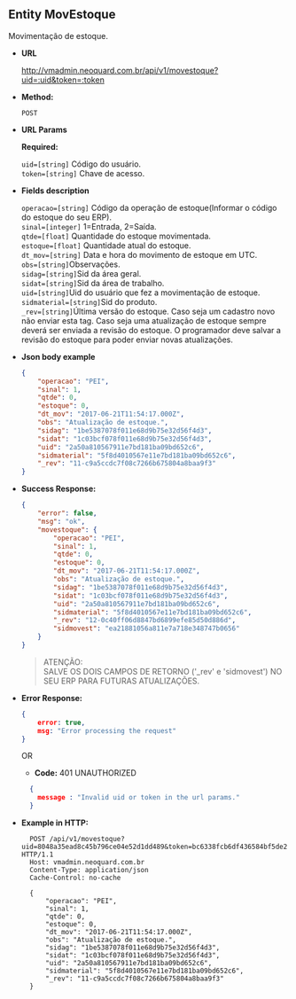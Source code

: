 **Entity MovEstoque**
----
  Movimentação de estoque.

* **URL**

  http://vmadmin.neoquard.com.br/api/v1/movestoque?uid=:uid&token=:token

* **Method:**

  `POST`
  
*  **URL Params**

   **Required:**
   
   `uid=[string]` Código do usuário. <br />
   `token=[string]` Chave de acesso.

* **Fields description**

    `operacao=[string]` Código da operação de estoque(Informar o código do estoque do seu ERP).<br/>
    `sinal=[integer]` 1=Entrada, 2=Saída.<br/>
    `qtde=[float]`  Quantidade do estoque movimentada.<br/>
    `estoque=[float]` Quantidade atual do estoque.<br/>
    `dt_mov=[string]` Data e hora do movimento de estoque em UTC.<br/>
    `obs=[string]`Observações.<br/>
    `sidag=[string]`Sid da área geral.<br/>
    `sidat=[string]`Sid da área de trabalho.<br/>
    `uid=[string]`Uid do usuário que fez a movimentação de estoque.<br/>
    `sidmaterial=[string]`Sid do produto.<br/>
    `_rev=[string]`Última versão do estoque. Caso seja um cadastro novo não enviar esta tag. Caso seja uma atualização de estoque sempre deverá ser enviada a revisão do estoque. O programador deve salvar a revisão do estoque para
    poder enviar novas atualizações.<br/>

* **Json body example**
    ```json
    {
        "operacao": "PEI",
        "sinal": 1,
        "qtde": 0,
        "estoque": 0,
        "dt_mov": "2017-06-21T11:54:17.000Z",
        "obs": "Atualização de estoque.",
        "sidag": "1be5387078f011e68d9b75e32d56f4d3",
        "sidat": "1c03bcf078f011e68d9b75e32d56f4d3",
        "uid": "2a50a810567911e7bd181ba09bd652c6",
        "sidmaterial": "5f8d4010567e11e7bd181ba09bd652c6",
        "_rev": "11-c9a5ccdc7f08c7266b675804a8baa9f3"
    }
    ```



* **Success Response:**
 
    ```json
    {
        "error": false,
        "msg": "ok",
        "movestoque": {
            "operacao": "PEI",
            "sinal": 1,
            "qtde": 0,
            "estoque": 0,
            "dt_mov": "2017-06-21T11:54:17.000Z",
            "obs": "Atualização de estoque.",
            "sidag": "1be5387078f011e68d9b75e32d56f4d3",
            "sidat": "1c03bcf078f011e68d9b75e32d56f4d3",
            "uid": "2a50a810567911e7bd181ba09bd652c6",
            "sidmaterial": "5f8d4010567e11e7bd181ba09bd652c6",
            "_rev": "12-0c40ff06d8847bd6899efe85d50d886d",
            "sidmovest": "ea21881056a811e7a718e348747b0656"
        }
    }
    ```
    >ATENÇÃO:<br>
    >SALVE OS DOIS CAMPOS DE RETORNO ('_rev' e 'sidmovest') NO SEU ERP PARA FUTURAS ATUALIZAÇÕES.
 
  
* **Error Response:**

    ```json
    { 
        error: true, 
        msg: "Error processing the request"
    } 
    ```

  OR

  * **Code:** 401 UNAUTHORIZED <br />
   ```json
     { 
       message : "Invalid uid or token in the url params." 
     } 
    ```
* **Example in HTTP:**

  ```HTTP
    POST /api/v1/movestoque?uid=8048a35ead8c45b796ce04e52d1dd489&token=bc6338fcb6df436584bf5de2f11a98ae HTTP/1.1
    Host: vmadmin.neoquard.com.br
    Content-Type: application/json
    Cache-Control: no-cache

    {
        "operacao": "PEI",
        "sinal": 1,
        "qtde": 0,
        "estoque": 0,
        "dt_mov": "2017-06-21T11:54:17.000Z",
        "obs": "Atualização de estoque.",
        "sidag": "1be5387078f011e68d9b75e32d56f4d3",
        "sidat": "1c03bcf078f011e68d9b75e32d56f4d3",
        "uid": "2a50a810567911e7bd181ba09bd652c6",
        "sidmaterial": "5f8d4010567e11e7bd181ba09bd652c6",
        "_rev": "11-c9a5ccdc7f08c7266b675804a8baa9f3"
    }
    ```